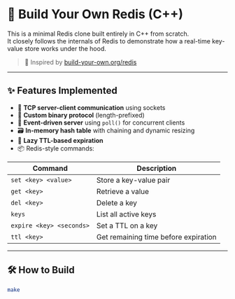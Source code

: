 # 🧠 Build Your Own Redis (C++)

This is a minimal Redis clone built entirely in C++ from scratch.  
It closely follows the internals of Redis to demonstrate how a real-time key-value store works under the hood.

> 📘 Inspired by [build-your-own.org/redis](https://build-your-own.org/redis/)

---

## ✨ Features Implemented

- 🧵 **TCP server-client communication** using sockets
- 🧠 **Custom binary protocol** (length-prefixed)
- 🔁 **Event-driven server** using `poll()` for concurrent clients
- 🗃️ **In-memory hash table** with chaining and dynamic resizing
- 🧹 **Lazy TTL-based expiration**
- 📦 Redis-style commands:

| Command                     | Description                                 |
|-----------------------------|---------------------------------------------|
| `set <key> <value>`         | Store a key-value pair                      |
| `get <key>`                 | Retrieve a value                           |
| `del <key>`                 | Delete a key                               |
| `keys`                      | List all active keys                       |
| `expire <key> <seconds>`    | Set a TTL on a key                         |
| `ttl <key>`                 | Get remaining time before expiration       |

---

## 🛠️ How to Build

```bash
make
